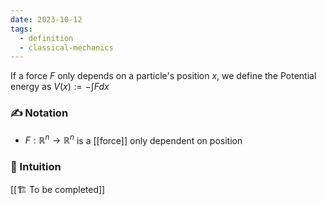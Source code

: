 ```yaml
---
date: 2023-10-12
tags:
  - definition
  - classical-mechanics
---
```

 If a force $F$ only depends on a particle's position $x$, we define the Potential energy as $V(x) := - \int F dx$
### ✍️ Notation
- $F: \mathbb{R}^n \rightarrow \mathbb{R}^n$ is a [[force]] only dependent on position 
### 💭 Intuition
[[🏗️ To be completed]]